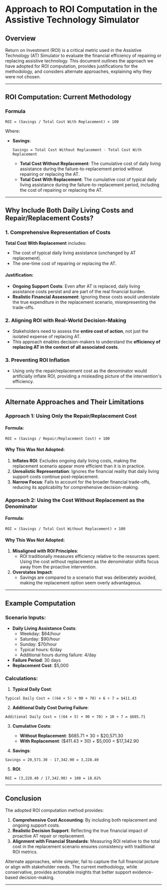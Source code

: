 # Approach to ROI Computation in the Assistive Technology Simulator

## Overview
Return on Investment (ROI) is a critical metric used in the Assistive Technology (AT) Simulator to evaluate the financial efficiency of repairing or replacing assistive technology. This document outlines the approach we have adopted for ROI computation, provides justifications for the methodology, and considers alternate approaches, explaining why they were not chosen.

---

## ROI Computation: Current Methodology

### Formula
```
ROI = (Savings / Total Cost With Replacement) × 100
```

Where:
- **Savings**:
  ```
  Savings = Total Cost Without Replacement - Total Cost With Replacement
  ```
  - **Total Cost Without Replacement**: The cumulative cost of daily living assistance during the failure-to-replacement period without repairing or replacing the AT.
  - **Total Cost With Replacement**: The cumulative cost of typical daily living assistance during the failure-to-replacement period, including the cost of repairing or replacing the AT.

---

## Why Include Both Daily Living Costs and Repair/Replacement Costs?

### 1. Comprehensive Representation of Costs

**Total Cost With Replacement** includes:
- The cost of typical daily living assistance (unchanged by AT replacement).
- The one-time cost of repairing or replacing the AT.

#### Justification:
- **Ongoing Support Costs**: Even after AT is replaced, daily living assistance costs persist and are part of the real financial burden.
- **Realistic Financial Assessment**: Ignoring these costs would understate the true expenditure in the replacement scenario, misrepresenting the trade-offs.

### 2. Aligning ROI with Real-World Decision-Making
- Stakeholders need to assess the **entire cost of action**, not just the isolated expense of replacing AT.
- This approach enables decision-makers to understand the **efficiency of replacing AT in the context of all associated costs**.

### 3. Preventing ROI Inflation
- Using only the repair/replacement cost as the denominator would artificially inflate ROI, providing a misleading picture of the intervention's efficiency.

---

## Alternate Approaches and Their Limitations

### Approach 1: Using Only the Repair/Replacement Cost
#### Formula:
```
ROI = (Savings / Repair/Replacement Cost) × 100
```

#### Why This Was Not Adopted:
1. **Inflates ROI**: Excludes ongoing daily living costs, making the replacement scenario appear more efficient than it is in practice.
2. **Unrealistic Representation**: Ignores the financial reality that daily living support costs continue post-replacement.
3. **Narrow Focus**: Fails to account for the broader financial trade-offs, reducing its applicability for comprehensive decision-making.

### Approach 2: Using the Cost Without Replacement as the Denominator
#### Formula:
```
ROI = (Savings / Total Cost Without Replacement) × 100
```

#### Why This Was Not Adopted:
1. **Misaligned with ROI Principles**:
   - ROI traditionally measures efficiency relative to the resources spent. Using the cost without replacement as the denominator shifts focus away from the proactive intervention.
2. **Overstates Impact**:
   - Savings are compared to a scenario that was deliberately avoided, making the replacement option seem overly advantageous.

---

## Example Computation

### Scenario Inputs:
- **Daily Living Assistance Costs**:
  - Weekday: $64/hour
  - Saturday: $90/hour
  - Sunday: $70/hour
  - Typical hours: 6/day
  - Additional hours during failure: 4/day
- **Failure Period**: 30 days
- **Replacement Cost**: $5,000

### Calculations:
1. **Typical Daily Cost**:
```
Typical Daily Cost = ((64 × 5) + 90 + 70) × 6 ÷ 7 = $411.43
```

2. **Additional Daily Cost During Failure**:
```
Additional Daily Cost = ((64 × 5) + 90 + 70) × 10 ÷ 7 = $685.71
```

3. **Cumulative Costs**:
   - **Without Replacement**: $685.71 × 30 = $20,571.30
   - **With Replacement**: ($411.43 × 30) + $5,000 = $17,342.90

4. **Savings**:
```
Savings = 20,571.30 - 17,342.90 = 3,228.40
```

5. **ROI**:
```
ROI = (3,228.40 / 17,342.90) × 100 = 18.62%
```

---

## Conclusion
The adopted ROI computation method provides:
1. **Comprehensive Cost Accounting**: By including both replacement and ongoing support costs.
2. **Realistic Decision Support**: Reflecting the true financial impact of proactive AT repair or replacement.
3. **Alignment with Financial Standards**: Measuring ROI relative to the total cost in the replacement scenario ensures consistency with traditional ROI metrics.

Alternate approaches, while simpler, fail to capture the full financial picture or align with stakeholder needs. The current methodology, while conservative, provides actionable insights that better support evidence-based decision-making.

---


